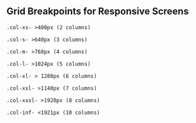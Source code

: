 ## Grid Breakpoints for Responsive Screens

```
.col-xs- >480px (2 columns)

.col-s- >640px (3 columns)

.col-m- >768px (4 columns)

.col-l- >1024px (5 columns)

.col-xl- > 1280px (6 columns)

.col-xxl- >1140px (7 columns)

.col-xxxl- >1920px (8 columns)

.col-inf- <1921px (10 columns)
```
